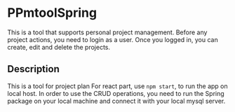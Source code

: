 # PPmtoolSpring
This is a tool that supports personal project management. Before any project actions, you need to login as a user.
Once you logged in, you can create, edit and delete the projects.
## Description
This is a tool for project plan
For react part, use `npm start`, to run the app on local host.
In order to use the CRUD operations, you need to run the Spring package on your local machine and connect it with your local mysql server.
